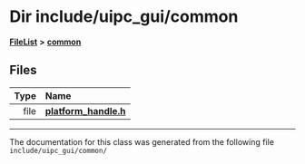 

# Dir include/uipc\_gui/common



[**FileList**](files.md) **>** [**common**](dir_a4796c188772d0a0fa09f1942d616969.md)












## Files

| Type | Name |
| ---: | :--- |
| file | [**platform\_handle.h**](platform__handle_8h.md) <br> |



























































------------------------------
The documentation for this class was generated from the following file `include/uipc_gui/common/`

